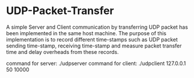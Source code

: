 UDP-Packet-Transfer
===================

A simple Server and Client communication by transferring UDP packet has been implemented in the same host machine. The purpose of this implementation is to record different time-stamps such as UDP packet sending time-stamp, receiving time-stamp and measure packet transfer time and delay overheads from these records. 


command for server: ./udpserver
command for client: ./udpclient 127.0.0.1 50 10000
